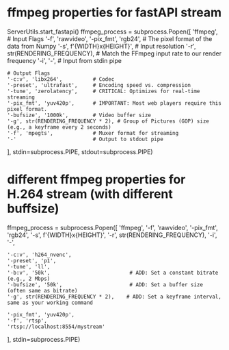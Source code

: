 # ffmpeg properties for fastAPI stream


ServerUtils.start_fastapi()
ffmpeg_process = subprocess.Popen([
    'ffmpeg',
    # Input Flags
    '-f', 'rawvideo',
    '-pix_fmt', 'rgb24',        # The pixel format of the data from Numpy
    '-s', f'{WIDTH}x{HEIGHT}',  # Input resolution
    '-r', str(RENDERING_FREQUENCY), # Match the FFmpeg input rate to our render frequency
    '-i', '-',                  # Input from stdin pipe

    # Output Flags
    '-c:v', 'libx264',          # Codec
    '-preset', 'ultrafast',     # Encoding speed vs. compression
    '-tune', 'zerolatency',     # CRITICAL: Optimizes for real-time streaming
    '-pix_fmt', 'yuv420p',      # IMPORTANT: Most web players require this pixel format.
    '-bufsize', '1000k',        # Video buffer size
    '-g', str(RENDERING_FREQUENCY * 2), # Group of Pictures (GOP) size (e.g., a keyframe every 2 seconds)
    '-f', 'mpegts',             # Muxer format for streaming
    '-'                         # Output to stdout pipe
], stdin=subprocess.PIPE, stdout=subprocess.PIPE)



# different ffmpeg properties for H.264 stream (with different buffsize)

ffmpeg_process = subprocess.Popen([
    'ffmpeg',
    '-f', 'rawvideo',
    '-pix_fmt', 'rgb24',
    '-s', f'{WIDTH}x{HEIGHT}',
    '-r', str(RENDERING_FREQUENCY),
    '-i', '-',

    '-c:v', 'h264_nvenc',
    '-preset', 'p1',
    '-tune', 'll',
    '-b:v', '50k',                          # ADD: Set a constant bitrate (e.g., 2 Mbps)
    '-bufsize', '50k',                      # ADD: Set a buffer size (often same as bitrate)
    '-g', str(RENDERING_FREQUENCY * 2),    # ADD: Set a keyframe interval, same as your working command

    '-pix_fmt', 'yuv420p',
    '-f', 'rtsp',
    'rtsp://localhost:8554/mystream'
], stdin=subprocess.PIPE)

